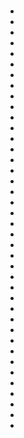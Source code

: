 # 

> 

[]()





- 
- 
- 
- 









- 
- 





- 
- 
- 
- 



- 
- 
- 



- 
- 
- 
- 
- 
- 
- 
- 
- 
- 
- 
- 





- 
- 
- 
- 
- 
- 
- 
- 
- 
- 
- 
- 
- 
- 
- 



